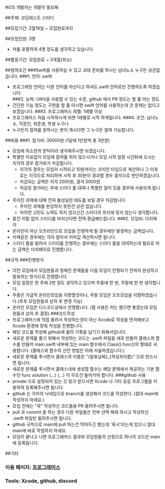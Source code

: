 #iOS 개발자는 개발이 필요해

##주제: 코딩테스트 스터디

##모집기간: 2월19일 ~ 모집완료까지

##모집인원: 3명
- 저를 포함하여 4명 정도를 생각하고 있습니다.

##활동기간: 모집완료 ~ 3개월(최소)


##참여조건
###Swift를 사용하실 수 있고 코테 준비를 하시는 남녀노소 누구든 상관없습니다.
###1. 언어: swift
- 프로그래밍 언어는 다른 언어를 아신다고 하셔도 swift 언어로만 진행하도록 하겠습니다.  
###2. 능력: UIKit을 사용할 수 있는 수준, github 에서 PR 정도는 할 줄 아는 정도
- 간단한 기능 정도는 구현을 할 줄 아시면 swift 언어를 사용하는데 큰 문제는 없다고 보곘습니다.
###3. 프로그래머스 레벨: 1레벨 이상
- 프로그래머스 처음 시작하시게 되면 1레벨로 시작 하게됩니다.
###4. 조건: 남녀노소, 직장인, 취준생, 학생 누구나
- 누구든지 참여를 원하시는 분이 계시다면 그 누구든 참여 가능합니다.

##비용
###1. 참가비: 30000원 (1달에 1만원씩 총 3만원)
- 모임에 최소한의 문턱이라 생각해주시면 되겠습니다.
- 특별한 이유없이 모임에 참여를 하지 않으시거나 모임 시작 일정 시간뒤에 오시는 지각의 경우 참가비가 차감됩니다.
    - 지각의 경우는 모임이 시작되고 10분까지는 코리안 타임으로 계산하나 그 이후로는 지각으로 처리하며 시작 후 30분이 경과할 경우 결석으로 판단하겠습니다.
    - 차감되는 금액은 지각 2000원, 결석 5000원
    - 차감된 참가비는 후에 스터디 룸 대여나 특별한 일이 있을 경우에 사용되게 됩니다.
- 주어진 과제에 대해 전혀 불성실한 태도를 보일 경우 차감됩니다.
    - 주어진 과제를 완성하지 못한건 상관 없습니다.
    - 아무런 고민도 노력도 하지 않으신건 스터디의 취지에 맞지 않는다 생각합니다.
- 중간 이탈 없이 스터디를 마치신다면 전액 환급해드립니다.
###2. 모임비: 더치페이
- 온라인이 아닌 오프라인으로 모임을 진행하게 될 경우에만 발생하는 금액입니다.
- 카페같은 경우에는 각자 알아서 커피값 계산하시면 됩니다.
- 스터디 룸을 빌려서 스터리를 진행하는 경우에는 스터디 룸을 대여하는데 필요로 하는 금액은 더치페이로 진행합니다.

##규칙
###진행방식
- 이전 모임에서 모임원들과 정해진 문제들을 다음 모임이 진행되기 전까지 완성하고 발표하는 방식으로 진행합니다.
- 모임 일정은 한 주에 2번 정도 생각하고 있으며 주중에 한 번, 주말에 한 번 생각합니다.
- 주중은 가급적 온라인모임을 지향할것이나, 주말 모임은 오프모임을 지향하겠습니다.(추후 모임원들과 상의 후 변경 가능)
- 온라인 모임은 디스코드상에서 진행합니다. (캠 사용은 저는 했으면 좋겠는데 모임원들과 상의 후 결정)
###코드작성
- 프로그래머스에 직접 올려서 작성하는것이 아닌 Xcode로 작성을 먼저해보고 Xcode 환경에 맞춰 작성을 진행합니다.
- 해당 코드를 작성해 github에 올려 기록을 남기기 위해서입니다.
- 새로운 문제를 풀기 위해서 작성하는 코드는 .swift 파일을 새로 만들어 클래스와 함수를 만들어 main.swift 내부에 있는 main 함수에서 Class().func()의 형태로 사용합니다. (클래스와 함수의 선언 방법은 아래 서술하겠습니다.)
- 새로운 문제를 푸시면서 클래스의 이름은 "{발표날짜}_{작성자이름}" 으로 만드시면 됩니다.
- 새로운 문제를 푸시면서 클래스내에 생성할 함수는 해당 문제에서 제공하는 기본 함수인 func solution (...) {...} 이 무조건 들어가야 합니다.
###github 사용
- private 으로 설정되어 있는 깃 링크 받으시면 Xcode 나 기타 등등 프로그램을 이용하여 등록해주시면 됩니다.
- github 는 각자의 닉네임으로 branch를 생성해서 코드를 작성한다. (절대 main에 작성하지 마세요.)
- 모임 전에는 "꼭" 작성하신 코드들을 PR 올려주시면 됩니다.
- pull 과 commit 을 하는 경우 다른 파일들은 전부 선택 해제 하시고 작성하신 .swift 파일만 올려주시면 됩니다.
- github 규칙으로 main에 pull 하는건 막아두긴 했는데 '혹시'라는게 있으니 절대 main에 바로 작업하지 마세요.
- 모임이 끝나고 나면 프로그래머스 결과와 모임원들의 선정으로 하나의 코드만 main에 등록됩니다. 

##기타
### 이용 페이지: [프로그래머스](https://programmers.co.kr/)
### Tools: Xcode, github, discord
